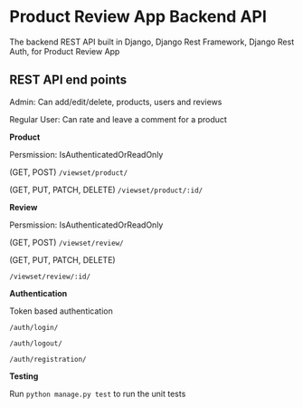 # Product Review App Backend API

The backend REST API built in Django, Django Rest Framework, Django Rest Auth, for Product Review App

## REST API end points

Admin: Can add/edit/delete, products, users and reviews

Regular User: Can rate and leave a comment for a product

**Product**

Persmission: IsAuthenticatedOrReadOnly

(GET, POST) `/viewset/product/`

(GET, PUT, PATCH, DELETE) `/viewset/product/:id/`

**Review**

Persmission: IsAuthenticatedOrReadOnly

(GET, POST) `/viewset/review/`

(GET, PUT, PATCH, DELETE)

`/viewset/review/:id/`

**Authentication**

Token based authentication

`/auth/login/`

`/auth/logout/`

`/auth/registration/`

**Testing**

Run `python manage.py test` to run the unit tests

